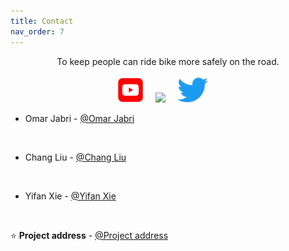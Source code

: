 ```yaml
---
title: Contact
nav_order: 7
---
```


<p align="center">
    To keep people can ride bike more safely on the road.
    <br />
    <br />
    <a href="https://www.youtube.com/channel/UC4mHw6LXU8YYIvdZxgI5Btw"><img height=40 src="images/Youtube_logo.png"></img></a>&nbsp;&nbsp;&nbsp;&nbsp;
    <a href=""><img height=40 src="images/f_logo_RGB-Blue_1024.png"></img></a>&nbsp;&nbsp;&nbsp;&nbsp;
    <a href=""><img height=40 src="images/Twitter_logo.png"></img></a>&nbsp;&nbsp;&nbsp;&nbsp;
    <br /></ p>

* Omar Jabri - [@Omar Jabri](https://github.com/OmarJabri7)
<br />

* Chang Liu - [@Chang Liu](https://github.com/Cliu1993)
<br />

* Yifan Xie - [@Yifan Xie](https://github.com/Yifan-Xie)
<br />

⭐️ **Project address** - [@Project address](https://github.com/OmarJabri7/Cycle_Buddy)

